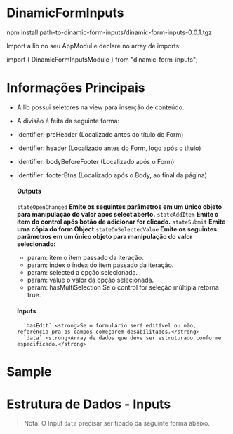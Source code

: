 # DinamicFormInputs

npm install path-to-dinamic-form-inputs/dinamic-form-inputs-0.0.1.tgz

Import a lib no seu AppModul e declare no array de imports:

import { DinamicFormInputsModule } from "dinamic-form-inputs";

# Informações Principais


- A lib possui seletores na view para inserção de conteúdo.
- A divisão é feita da seguinte forma:

- Identifier: preHeader (Localizado antes do título do Form)
- Identifier: header (Localizado antes do Form, logo após o título)
- Identifier: bodyBeforeFooter (Localizado após o Form)
- Identifier: footerBtns (Localizado após o Body, ao final da página)

  #### Outputs
  
    `stateOpenChanged` <strong>Emite os seguintes parâmetros em 
     um único objeto para manipulação do valor após select aberto.</strong>
    `stateAddItem` <strong>Emite o item do control após botão 
     de adicionar for clicado.</strong>
    `stateSubmit` <strong>Emite uma cópia do form Object</strong>
    `stateOnSelectedValue` <strong>Emite os seguintes parâmetros em um único objeto 
     para manipulação do valor selecionado:</strong>

    - param: item o item passado da iteração.
    - param: index o index do item passado da iteração.
    - param: selected a opção selecionada.
    - param: value o valor da opção selecionada.
    - param: hasMultiSelection Se o control for seleção múltipla retorna true.
        
  
  #### Inputs
  
        `hasEdit` <strong>Se o formulário será editável ou não, referência pra os campos começarem desabilitados.</strong>
        `data` <strong>Array de dados que deve ser estruturado conforme especificado.</strong>


# Sample 

# Estrutura de Dados - Inputs

> Nota: O Input `data` precisar ser tipado da seguinte forma abaixo.
